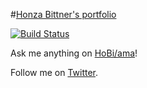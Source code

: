 #[Honza Bittner's portfolio](http://hobi.github.io)

[![Build Status](https://travis-ci.org/HoBi/hobi.github.io.svg)](https://travis-ci.org/HoBi/hobi.github.io)

Ask me anything on [HoBi/ama](https://github.com/HoBi/ama)!

Follow me on [Twitter](https://twitter.com/honzabittner).
